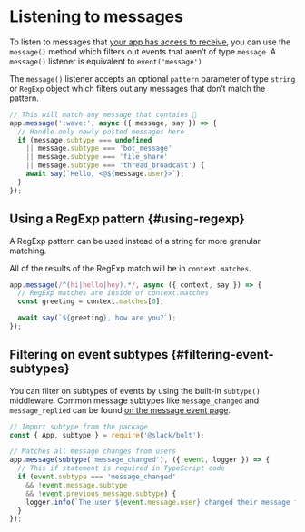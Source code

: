 # Listening to messages

To listen to messages that [your app has access to receive](https:///messaging/retrieving#permissions), you can use the `message()` method which filters out events that aren’t of type `message` .A `message()` listener is equivalent to `event('message')`

The `message()` listener accepts an optional `pattern` parameter of type `string` or `RegExp` object which filters out any messages that don’t match the pattern.

```javascript
// This will match any message that contains 👋
app.message(':wave:', async ({ message, say }) => {
  // Handle only newly posted messages here
  if (message.subtype === undefined
    || message.subtype === 'bot_message'
    || message.subtype === 'file_share'
    || message.subtype === 'thread_broadcast') {
    await say(`Hello, <@${message.user}>`);
  }
});
```

## Using a RegExp pattern {#using-regexp}

A RegExp pattern can be used instead of a string for more granular matching.

All of the results of the RegExp match will be in `context.matches`.

```javascript
app.message(/^(hi|hello|hey).*/, async ({ context, say }) => {
  // RegExp matches are inside of context.matches
  const greeting = context.matches[0];

  await say(`${greeting}, how are you?`);
});
```

## Filtering on event subtypes {#filtering-event-subtypes}

You can filter on subtypes of events by using the built-in `subtype()` middleware. Common message subtypes like `message_changed` and `message_replied` can be found [on the message event page](/reference/events/message#subtypes).

```javascript
// Import subtype from the package
const { App, subtype } = require('@slack/bolt');

// Matches all message changes from users
app.message(subtype('message_changed'), ({ event, logger }) => {
  // This if statement is required in TypeScript code
  if (event.subtype === 'message_changed'
    && !event.message.subtype
    && !event.previous_message.subtype) {
    logger.info(`The user ${event.message.user} changed their message from ${event.previous_message.text} to ${event.message.text}`);
  }
});
```

